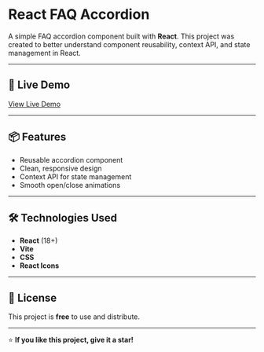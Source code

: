 # React FAQ Accordion

A simple FAQ accordion component built with **React**. This project was created to better understand component reusability, context API, and state management in React.

---

## 🚀 Live Demo

[View Live Demo](https://thanziapatelraheem.github.io/react-faq-accordion/)

---

## 📦 Features

- Reusable accordion component
- Clean, responsive design
- Context API for state management
- Smooth open/close animations

---

## 🛠️ Technologies Used

- **React** (18+)
- **Vite**
- **CSS**
- **React Icons**

---

## 📝 License

This project is **free** to use and distribute.

---

⭐ **If you like this project, give it a star!**
